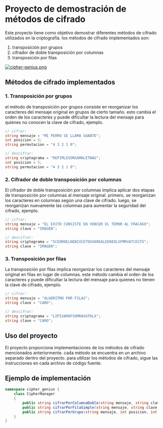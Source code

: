 # Proyecto de demostración de métodos de cifrado

Este proyecto tiene como objetivo demostrar diferentes métodos de cifrado utilizados en la
criptografía. los métodos de cifrado implementados son:

1. transposición por grupos
2. cifrador de doble transposición por columnas
3. transposición por filas

[![cipher-genius.png](https://i.postimg.cc/fbN0rxt1/cipher-genius.png)](https://postimg.cc/Yvd94Lxx)

## Métodos de cifrado implementados

### 1. Transposición por grupos

el método de transposición por grupos consiste en reorganizar los caracteres del mensaje
original en grupos de cierto tamaño. esto cambia el orden de los caracteres y puede
dificultar la lectura del mensaje para quienes no conocen la clave de cifrado, ejemplo.

```c#
// cifrar:
string mensaje = "MI PERRO SE LLAMA GUANTE";
int posicion = 5;
string permutacion = "4 3 2 1 0";

// descifrar:
string criptograma = "REPIMLESORGAMALETNAU";
int posicion = 5;
string permutacion = "4 3 2 1 0";
```

### 2. Cifrador de doble transposición por columnas

El cifrador de doble transposición por columnas implica aplicar dos etapas de
transposición por columnas al mensaje original. primero, se reorganizan los caracteres en
columnas según una clave de cifrado. luego, se reorganizan nuevamente las columnas para
aumentar la seguridad del cifrado, ejemplo.

```c#
// cifrar:
string mensaje = "EL EXITO CONSISTE EN VENCER EL TEMOR AL FRACASO";
string clave = "IMAGEN";

// descifrar:
string criptograma = "SCEOROELNENIXCETOXXAREALEENIOLSFMRVATCESTX";
string clave = "IMAGEN";
```

### 3. Transposición por filas

La transposición por filas implica reorganizar los caracteres del mensaje original en
filas en lugar de columnas. este método cambia el orden de los caracteres y puede
dificultar la lectura del mensaje para quienes no tienen la clave de cifrado, ejemplo.

```c#
// cifrar:
string mensaje = "ALGORITMO POR FILAS";
string clave = "CARO";

// descifrar:
string criptograma = "LIPIXAROFSOMRAXGTOLX";
string clave = "CARO";
```
## Uso del proyecto

El proyecto proporciona implementaciones de los métodos de cifrado mencionados
anteriormente. cada método se encuentra en un archivo separado dentro del proyecto. para
utilizar los métodos de cifrado, sigue las instrucciones en cada archivo de código fuente.

## Ejemplo de implementación

```csharp
namespace cipher_genius {
    class CipherManager 
    {
        public string cifrarPorColumnaDoble(string mensaje, string clave, ref DataGridView DataGridView1){}
        public string cifrarPorFilaSimple(string mensaje, string clave, ref DataGridView DataGridView1, ref DataGridView DataGridView2){}
        public string cifrarPorGrupo(string mensaje, int posicion, int[] permutacion){}
    }
}
```
